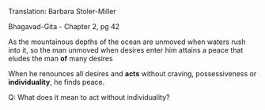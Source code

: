 Translation: Barbara Stoler-Miller

Bhagavad-Gita - Chapter 2, pg 42

As the mountainous depths
of the ocean
are unmoved when waters 
rush into it, 
so the man unmoved 
when desires enter him
attains a peace that eludes
the man **of** many desires 

When he renounces all desires
and **acts** without craving, 
possessiveness
or **individuality**, he finds peace.

Q: What does it mean to act without individuality?